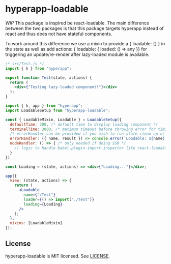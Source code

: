 # hyperapp-loadable
*WIP*
This package is inspired be react-loadable.  The main difference between the two packages is that this package targets hyperapp instead of react and thus does not have stateful components.

To work around this difference we use a mixin to provide a { loadable: {} } in the state as well as add actions: { loadable: { loaded: () => any }} for triggering an update/re-render after lazy-loaded module is available.

```jsx
/* src/Test.js */
import { h } from "hyperapp";

export function Test(state, actions) {
  return (
    <div>{"Testing lazy-loaded component!"}</div>
  );
}
```

```jsx
import { h, app } from "hyperapp";
import LoadableSetup from "hyperapp-loadable";

const { LoadableMixin, Loadable } = LoadableSetup({
  defaultTime: 200, /* default time to display loading component */
  terminalTime: 3000, /* maximum timeout before throwing error for timing out */
  /* errorHandler can be provided if you wish to run state clean up or trigger a retry of the dynamic import */
  errorHandler: ({ name, result }) => console.error(`Loadable: ${name}, error: ${result}`),
  nodeHandler: () => { /* only needed if doing SSR */
    // logic to handle babel-plugin-import-inspector like react-loadable goes here...
  }
})

const Loading = (state, actions) => <div>{"Loading..."}</div>;

app({
  view: (state, actions) => {
    return (
      <Loadable 
        name={"/Test"}
        loader={() => import("./Test")}
        loading={Loading}
      />
    );
  },
  mixins: [LoadableMixin]
});
```

## License

hyperapp-loadable is MIT licensed. See [LICENSE](LICENSE.md).

